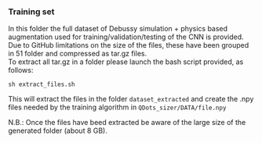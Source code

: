 ### Training set
In this folder the full dataset of Debussy simulation + physics based augmentation used for training/validation/testing of the CNN is provided.</br>
Due to GitHub limitations on the size of the files, these have been grouped in 51 folder and compressed as tar.gz files. </br>
To extract all tar.gz in a folder please launch the bash script provided, as follows:</br>
```
sh extract_files.sh
```  
This will extract the files in the folder `dataset_extracted` and create the .npy files needed by the training algorithm in `QDots_sizer/DATA/file.npy`

N.B.: Once the files have beed extracted be aware of the large size of the generated folder (about 8 GB).
